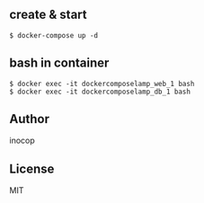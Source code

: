 ## create & start
```
$ docker-compose up -d
```

## bash in container
```
$ docker exec -it dockercomposelamp_web_1 bash
$ docker exec -it dockercomposelamp_db_1 bash
```

## Author
inocop

## License
MIT